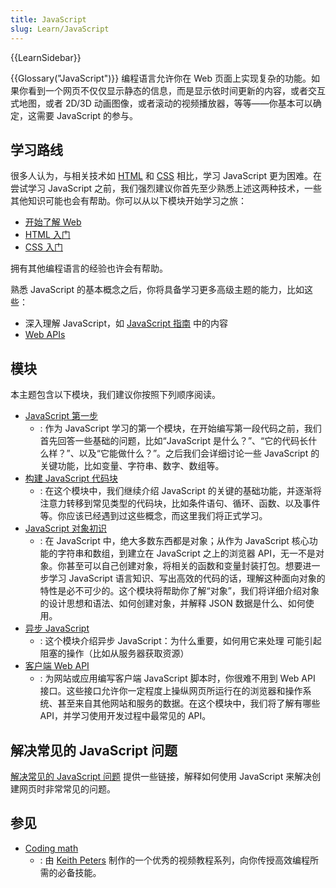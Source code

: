 ```yaml
---
title: JavaScript
slug: Learn/JavaScript
---
```


{{LearnSidebar}}

{{Glossary("JavaScript")}} 编程语言允许你在 Web 页面上实现复杂的功能。如果你看到一个网页不仅仅显示静态的信息，而是显示依时间更新的内容，或者交互式地图，或者 2D/3D 动画图像，或者滚动的视频播放器，等等——你基本可以确定，这需要 JavaScript 的参与。

## 学习路线

很多人认为，与相关技术如 [HTML](/zh-CN/docs/Learn/HTML) 和 [CSS](/zh-CN/docs/Learn/CSS) 相比，学习 JavaScript 更为困难。在尝试学习 JavaScript 之前，我们强烈建议你首先至少熟悉上述这两种技术，一些其他知识可能也会有帮助。你可以从以下模块开始学习之旅：

- [开始了解 Web](/zh-CN/docs/Learn/Getting_started_with_the_web)
- [HTML 入门](/zh-CN/docs/Web/Guide/HTML/Introduction)
- [CSS 入门](/zh-CN/docs/Learn/CSS/Introduction_to_CSS)

拥有其他编程语言的经验也许会有帮助。

熟悉 JavaScript 的基本概念之后，你将具备学习更多高级主题的能力，比如这些：

- 深入理解 JavaScript，如 [JavaScript 指南](/zh-CN/docs/Web/JavaScript/Guide) 中的内容
- [Web APIs](/zh-CN/docs/Web/API)

## 模块

本主题包含以下模块，我们建议你按照下列顺序阅读。

- [JavaScript 第一步](/zh-CN/docs/Learn/JavaScript/First_steps)
  - : 作为 JavaScript 学习的第一个模块，在开始编写第一段代码之前，我们首先回答一些基础的问题，比如“JavaScript 是什么？”、“它的代码长什么样？”、以及“它能做什么？”。之后我们会详细讨论一些 JavaScript 的关键功能，比如变量、字符串、数字、数组等。
- [构建 JavaScript 代码块](/zh-CN/docs/Learn/JavaScript/Building_blocks)
  - : 在这个模块中，我们继续介绍 JavaScript 的关键的基础功能，并逐渐将注意力转移到常见类型的代码块，比如条件语句、循环、函数、以及事件等。你应该已经遇到过这些概念，而这里我们将正式学习。
- [JavaScript 对象初识](/zh-CN/docs/Learn/JavaScript/Objects)
  - : 在 JavaScript 中，绝大多数东西都是对象；从作为 JavaScript 核心功能的字符串和数组，到建立在 JavaScript 之上的浏览器 API，无一不是对象。你甚至可以自己创建对象，将相关的函数和变量封装打包。想要进一步学习 JavaScript 语言知识、写出高效的代码的话，理解这种面向对象的特性是必不可少的。这个模块将帮助你了解“对象”，我们将详细介绍对象的设计思想和语法、如何创建对象，并解释 JSON 数据是什么、如何使用。
- [异步 JavaScript](/zh-CN/docs/Learn/JavaScript/Asynchronous)
  - : 这个模块介绍异步 JavaScript：为什么重要，如何用它来处理 可能引起阻塞的操作（比如从服务器获取资源）
- [客户端 Web API](/zh-CN/docs/Learn/JavaScript/Client-side_web_APIs)
  - : 为网站或应用编写客户端 JavaScript 脚本时，你很难不用到 Web API 接口。这些接口允许你一定程度上操纵网页所运行在的浏览器和操作系统、甚至来自其他网站和服务的数据。在这个模块中，我们将了解有哪些 API，并学习使用开发过程中最常见的 API。

## 解决常见的 JavaScript 问题

[解决常见的 JavaScript 问题](/zh-CN/docs/Learn/JavaScript/Howto) 提供一些链接，解释如何使用 JavaScript 来解决创建网页时非常常见的问题。

## 参见

- [Coding math](https://www.youtube.com/user/codingmath)
  - : 由 [Keith Peters](https://twitter.com/bit101) 制作的一个优秀的视频教程系列，向你传授高效编程所需的必备技能。

